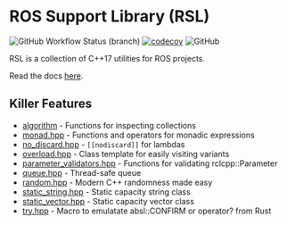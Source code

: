 # ROS Support Library (RSL)

![GitHub Workflow Status (branch)](https://img.shields.io/github/workflow/status/PickNikRobotics/RSL/CI/main?label=CI)
[![codecov](https://codecov.io/github/PickNikRobotics/RSL/branch/main/graph/badge.svg?token=t85cTyvsez)](https://codecov.io/github/PickNikRobotics/RSL)
![GitHub](https://img.shields.io/github/license/PickNikRobotics/RSL)

RSL is a collection of C++17 utilities for ROS projects.

Read the docs [here](https://picknikrobotics.github.io/RSL/files.html).

## Killer Features

* [algorithm](include/rsl/algorithm.hpp) - Functions for inspecting collections
* [monad.hpp](include/rsl/monad.hpp) - Functions and operators for monadic expressions
* [no_discard.hpp](include/rsl/no_discard.hpp) - `[[nodiscard]]` for lambdas
* [overload.hpp](include/rsl/overload.hpp) - Class template for easily visiting variants
* [parameter_validators.hpp](include/rsl/parameter_validators.hpp) - Functions for validating rclcpp::Parameter
* [queue.hpp](include/rsl/queue.hpp) - Thread-safe queue
* [random.hpp](include/rsl/random.hpp) - Modern C++ randomness made easy
* [static_string.hpp](include/rsl/static_string.hpp) - Static capacity string class
* [static_vector.hpp](include/rsl/static_vector.hpp) - Static capacity vector class
* [try.hpp](include/rsl/try.hpp) - Macro to emulatate absl::CONFIRM or operator? from Rust
